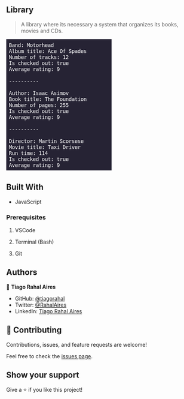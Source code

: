 ## Library

> A library where its necessary a system that organizes its books, movies and CDs.

![screenshot](library.png)

## Built With

- JavaScript

### Prerequisites

1. VSCode

2. Terminal (Bash)

3. Git
 
## Authors

👤 **Tiago Rahal Aires**

- GitHub: [@tiagorahal](https://github.com/tiagorahal)
- Twitter: [@RahalAires](https://twitter.com/RahalAires)
- LinkedIn: [Tiago Rahal Aires](https://linkedin.com/tiagorahal)

## 🤝 Contributing

Contributions, issues, and feature requests are welcome!

Feel free to check the [issues page](https://github.com/tiagorahal/library/issues).

## Show your support

Give a ⭐️ if you like this project!

